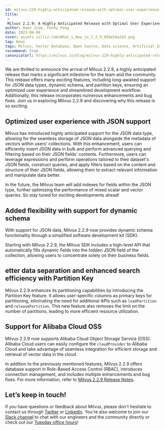 ```yaml
---
id: milvus-229-highly-anticipated-release-with-optimal-user-experience.md
title: 
 > 
 Milvus 2.2.9: A Highly Anticipated Release with Optimal User Experience
author: Owen Jiao, Fendy Feng
date: 2023-06-06
cover: assets.zilliz.com/What_s_New_in_2_2_9_858e54a2d3.png
tag: News
tags: Milvus, Vector Database, Open Source, Data science, Artificial Intelligence, Vector Management
recommend: true
canonicalUrl: https://milvus.io/blog/milvus-229-highly-anticipated-release-with-optimal-user-experience.md
---
```


We are thrilled to announce the arrival of Milvus 2.2.9, a highly anticipated release that marks a significant milestone for the team and the community. This release offers many exciting features, including long-awaited support for JSON data types, dynamic schema, and partition keys, ensuring an optimized user experience and streamlined development workflow. Additionally, this release incorporates numerous enhancements and bug fixes. Join us in exploring Milvus 2.2.9 and discovering why this release is so exciting.

## Optimized user experience with JSON support

Milvus has introduced highly anticipated support for the JSON data type, allowing for the seamless storage of JSON data alongside the metadata of vectors within users' collections. With this enhancement, users can efficiently insert JSON data in bulk and perform advanced querying and filtering based on their JSON fields' contents. Furthermore, users can leverage expressions and perform operations tailored to their dataset's JSON fields, construct queries, and apply filters based on the content and structure of their JSON fields, allowing them to extract relevant information and manipulate data better.  

In the future, the Milvus team will add indexes for fields within the JSON type, further optimizing the performance of mixed scalar and vector queries. So stay tuned for exciting developments ahead! 

## Added flexibility with support for dynamic schema

With support for JSON data, Milvus 2.2.9 now provides dynamic schema functionality through a simplified software development kit (SDK).

Starting with Milvus 2.2.9, the Milvus SDK includes a high-level API that automatically fills dynamic fields into the hidden JSON field of the collection, allowing users to concentrate solely on their business fields.

## etter data separation and enhanced search efficiency with Partition Key

Milvus 2.2.9 enhances its partitioning capabilities by introducing the Partition Key feature. It allows user-specific columns as primary keys for partitioning, eliminating the need for additional APIs such as `loadPartition` and `releasePartition`. This new feature also removes the limit on the number of partitions, leading to more efficient resource utilization. 

## Support for Alibaba Cloud OSS

Milvus 2.2.9 now supports Alibaba Cloud Object Storage Service (OSS). Alibaba Cloud users can easily configure the `cloudProvider` to Alibaba Cloud and take advantage of seamless integration for efficient storage and retrieval of vector data in the cloud.

In addition to the previously mentioned features, Milvus 2.2.9 offers database support in Role-Based Access Control (RBAC), introduces connection management, and includes multiple enhancements and bug fixes. For more information, refer to [Milvus 2.2.9 Release Notes](https://milvus.io/docs/release_notes.md).

## Let’s keep in touch!

If you have questions or feedback about Milvus, please don't hesitate to contact us through [Twitter](https://twitter.com/milvusio) or [LinkedIn](https://www.linkedin.com/company/the-milvus-project). You're also welcome to join our [Slack channel](https://milvus.io/slack/) to chat with our engineers and the community directly or check out our [Tuesday office hours](https://us02web.zoom.us/meeting/register/tZ0pcO6vrzsuEtVAuGTpNdb6lGnsPBzGfQ1T#/registration)!
